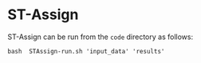 # ST-Assign


ST-Assign can be run from the `code` directory as follows:

```
bash  STAssign-run.sh 'input_data' 'results' 
```

